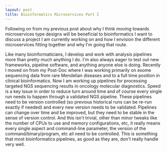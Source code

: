 ```yaml
---
layout: post
title: Bioinformatics Microservices Part I
---
```


Following on from my previous post about why I think moving towards microservices
type designs will be beneficial to bioinformatics I want to discuss a project I am
currently working on and how I envision the different microservices fitting together
and why I'm going that route.

Like many bioinformaticians, I develop and work with analysis pipelines more than
pretty much anything I do. I'm also always eager to test out new frameworks, pipeline software,
and anything anyone else is doing. Recently I moved on from my Post-Doc where I was working
primarily on exome sequencing data from rare Mendelian diseases and to a full time position
in clinical bioinformatics. Now I am working up pipelines for processing targeted NGS
sequencing results in oncology molecular diagnostics. Speed is a key issue in order to
reduce turn around time and of course every single run needs to happen through a validated
NGS pipeline. These pipelines need to be version controlled (so previous historical
runs can be re-run exactly if needed) and every new version needs to be validated. Pipelines
can change over time and be improved, but they need to be stable in the sense of version
control. And this isn't trivial, other than minor tweaks like the number of CPUs to use
and memory configurations, etc, it really means every single aspect and command-line parameter,
the version of the command/binary/program, etc all need to be controlled. This is something that most
bioinformatics pipelines, as good as they are, don't really handle very well.
